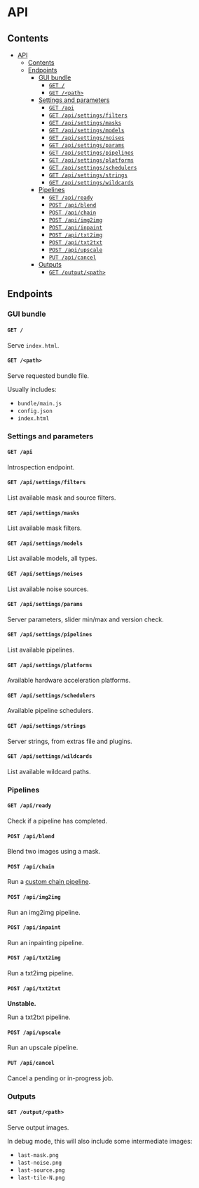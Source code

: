 # API

## Contents

- [API](#api)
  - [Contents](#contents)
  - [Endpoints](#endpoints)
    - [GUI bundle](#gui-bundle)
      - [`GET /`](#get-)
      - [`GET /<path>`](#get-path)
    - [Settings and parameters](#settings-and-parameters)
      - [`GET /api`](#get-api)
      - [`GET /api/settings/filters`](#get-apisettingsfilters)
      - [`GET /api/settings/masks`](#get-apisettingsmasks)
      - [`GET /api/settings/models`](#get-apisettingsmodels)
      - [`GET /api/settings/noises`](#get-apisettingsnoises)
      - [`GET /api/settings/params`](#get-apisettingsparams)
      - [`GET /api/settings/pipelines`](#get-apisettingspipelines)
      - [`GET /api/settings/platforms`](#get-apisettingsplatforms)
      - [`GET /api/settings/schedulers`](#get-apisettingsschedulers)
      - [`GET /api/settings/strings`](#get-apisettingsstrings)
      - [`GET /api/settings/wildcards`](#get-apisettingswildcards)
    - [Pipelines](#pipelines)
      - [`GET /api/ready`](#get-apiready)
      - [`POST /api/blend`](#post-apiblend)
      - [`POST /api/chain`](#post-apichain)
      - [`POST /api/img2img`](#post-apiimg2img)
      - [`POST /api/inpaint`](#post-apiinpaint)
      - [`POST /api/txt2img`](#post-apitxt2img)
      - [`POST /api/txt2txt`](#post-apitxt2txt)
      - [`POST /api/upscale`](#post-apiupscale)
      - [`PUT /api/cancel`](#put-apicancel)
    - [Outputs](#outputs)
      - [`GET /output/<path>`](#get-outputpath)

## Endpoints

### GUI bundle

#### `GET /`

Serve `index.html`.

#### `GET /<path>`

Serve requested bundle file.

Usually includes:

- `bundle/main.js`
- `config.json`
- `index.html`

### Settings and parameters

#### `GET /api`

Introspection endpoint.

#### `GET /api/settings/filters`

List available mask and source filters.

#### `GET /api/settings/masks`

List available mask filters.

#### `GET /api/settings/models`

List available models, all types.

#### `GET /api/settings/noises`

List available noise sources.

#### `GET /api/settings/params`

Server parameters, slider min/max and version check.

#### `GET /api/settings/pipelines`

List available pipelines.

#### `GET /api/settings/platforms`

Available hardware acceleration platforms.

#### `GET /api/settings/schedulers`

Available pipeline schedulers.

#### `GET /api/settings/strings`

Server strings, from extras file and plugins.

#### `GET /api/settings/wildcards`

List available wildcard paths.

### Pipelines

#### `GET /api/ready`

Check if a pipeline has completed.

#### `POST /api/blend`

Blend two images using a mask.

#### `POST /api/chain`

Run a [custom chain pipeline](./chain-pipelines.md).

#### `POST /api/img2img`

Run an img2img pipeline.

#### `POST /api/inpaint`

Run an inpainting pipeline.

#### `POST /api/txt2img`

Run a txt2img pipeline.

#### `POST /api/txt2txt`

**Unstable.**

Run a txt2txt pipeline.

#### `POST /api/upscale`

Run an upscale pipeline.

#### `PUT /api/cancel`

Cancel a pending or in-progress job.

### Outputs

#### `GET /output/<path>`

Serve output images.

In debug mode, this will also include some intermediate images:

- `last-mask.png`
- `last-noise.png`
- `last-source.png`
- `last-tile-N.png`
